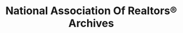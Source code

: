 ---
layout: repo
title: "National Association Of Realtors® Archives"
id: 15776
permalink: repos/15776/
---